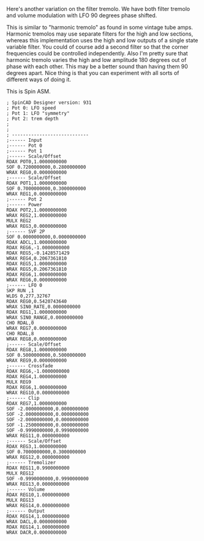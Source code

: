 Here's another variation on the filter tremolo. We have both filter tremolo and volume modulation with LFO 90 degrees phase shifted.

This is similar to "harmonic tremolo" as found in some vintage tube amps.  Harmonic tremolos may use separate filters for the high and low sections, whereas this implementation uses the high and low outputs of a single state variable filter.  You could of course add a second filter so that the corner frequencies could be controlled independently.  Also I'm pretty sure that harmonic tremolo varies the high and low amplitude 180 degrees out of phase with each other.  This may be a better sound than having them 90 degrees apart.  Nice thing is that you can experiment with all sorts of different ways of doing it.

This is Spin ASM.  

```; Patch: C:\Users\User\Documents\SpinCAD Designer\trem square.spcd
; SpinCAD Designer version: 931
; Pot 0: LFO speed
; Pot 1: LFO "symmetry"
; Pot 2: trem depth
;
;
; ----------------------------
;------ Input
;------ Pot 0
;------ Pot 1
;------ Scale/Offset
RDAX POT0,1.0000000000
SOF 0.7200000000,0.2800000000
WRAX REG0,0.0000000000
;------ Scale/Offset
RDAX POT1,1.0000000000
SOF 0.7000000000,0.3000000000
WRAX REG1,0.0000000000
;------ Pot 2
;------ Power
RDAX POT2,1.0000000000
WRAX REG2,1.0000000000
MULX REG2
WRAX REG3,0.0000000000
;------ SVF 2P
SOF 0.0000000000,0.0000000000
RDAX ADCL,1.0000000000
RDAX REG6,-1.0000000000
RDAX REG5,-0.1428571429
WRAX REG4,0.2067361810
RDAX REG5,1.0000000000
WRAX REG5,0.2067361810
RDAX REG6,1.0000000000
WRAX REG6,0.0000000000
;------ LFO 0
SKP RUN ,1
WLDS 0,277,32767
RDAX REG0,0.5420743640
WRAX SIN0_RATE,0.0000000000
RDAX REG1,1.0000000000
WRAX SIN0_RANGE,0.0000000000
CHO RDAL,0
WRAX REG7,0.0000000000
CHO RDAL,8
WRAX REG8,0.0000000000
;------ Scale/Offset
RDAX REG8,1.0000000000
SOF 0.5000000000,0.5000000000
WRAX REG9,0.0000000000
;------ Crossfade
RDAX REG6,-1.0000000000
RDAX REG4,1.0000000000
MULX REG9
RDAX REG6,1.0000000000
WRAX REG10,0.0000000000
;------ Clip
RDAX REG7,1.0000000000
SOF -2.0000000000,0.0000000000
SOF -2.0000000000,0.0000000000
SOF -2.0000000000,0.0000000000
SOF -1.2500000000,0.0000000000
SOF -0.9990000000,0.9990000000
WRAX REG11,0.0000000000
;------ Scale/Offset
RDAX REG3,1.0000000000
SOF 0.7000000000,0.3000000000
WRAX REG12,0.0000000000
;------ Tremolizer
RDAX REG11,0.9900000000
MULX REG12
SOF -0.9990000000,0.9990000000
WRAX REG13,0.0000000000
;------ Volume
RDAX REG10,1.0000000000
MULX REG13
WRAX REG14,0.0000000000
;------ Output
RDAX REG14,1.0000000000
WRAX DACL,0.0000000000
RDAX REG14,1.0000000000
WRAX DACR,0.0000000000
